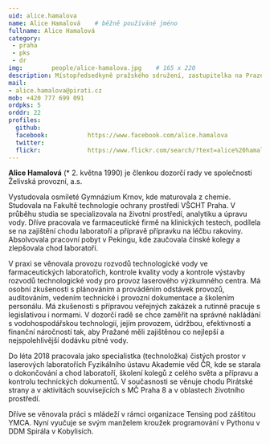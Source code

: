 ```yaml
---
uid: alice.hamalova
name: Alice Hamalová	# běžně používáné jméno
fullname: Alice Hamalová
category:
 - praha
 - pks
 - dr
img: 		people/alice-hamalova.jpg    # 165 x 220
description: Místopředsedkyně pražského sdružení, zastupitelka na Praze 8, členka dozorčí rady ve společnosti Želivská provozní, a.s.
mail:
- alice.hamalova@pirati.cz
mob: +420 777 699 091 
ordpks: 5
orddr: 22
profiles:
  github:                 
  facebook: 		  https://www.facebook.com/alice.hamalova
  twitter: 		  
  flickr:     		  https://www.flickr.com/search/?text=alice%20hamalova
---
```


**Alice Hamalová** (* 2. května 1990) je členkou dozorčí rady ve společnosti Želivská provozní, a.s.

Vystudovala osmileté Gymnázium Krnov, kde maturovala z chemie. Studovala na Fakultě technologie ochrany prostředí VŠCHT Praha. V průběhu studia se specializovala na životní prostředí, analytiku a úpravu vody. Dříve pracovala ve farmaceutické firmě na klinických testech, podílela se na zajištění chodu laboratoří a přípravě přípravku na léčbu rakoviny. Absolvovala pracovní pobyt v Pekingu, kde zaučovala čínské kolegy a zlepšovala chod laboratoří.

V praxi se věnovala provozu rozvodů technologické vody ve farmaceutických laboratořích, kontrole kvality vody a kontrole výstavby rozvodů technologické vody pro provoz laserového výzkumného centra. Má osobní zkušenosti s plánováním a prováděním odstávek provozů, auditováním, vedením technické i provozní dokumentace a školením personálu. Má zkušenosti s přípravou veřejných zakázek a rutinně pracuje s legislativou i normami. V dozorčí radě se chce zaměřit na správné nakládání s vodohospodářskou technologií, jejím provozem, údržbou, efektivností a finanční náročností tak, aby Pražané měli zajištěnou co nejlepší a nejspolehlivější dodávku pitné vody.

Do léta 2018 pracovala jako specialistka (technoložka) čistých prostor v laserových laboratořích Fyzikálního ústavu Akademie věd ČR, kde se starala o dokončování a chod laboratoří, školení kolegů z celého světa a přípravu a kontrolu technických dokumentů. V současnosti se věnuje chodu Pirátské strany a v aktivitách souvisejících s MČ Praha 8 a v oblastech životního prostředí. 

Dříve se věnovala práci s mládeží v rámci organizace Tensing pod záštitou YMCA. Nyní vyučuje se svým manželem kroužek programování v Pythonu v DDM Spirála v Kobylisích.


